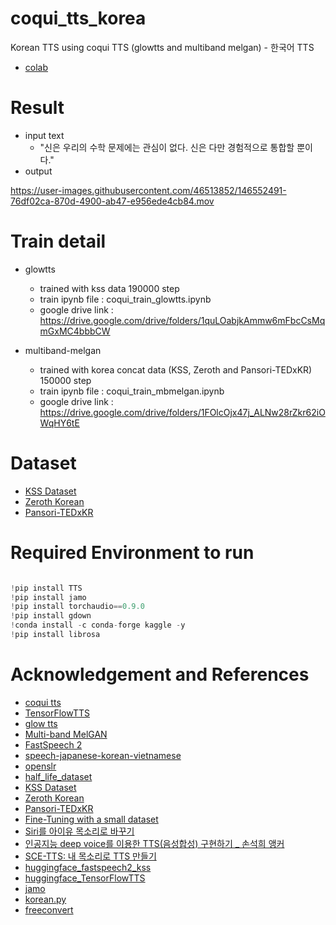 # coqui_tts_korea
Korean TTS using coqui TTS (glowtts and multiband melgan) - 한국어 TTS
- [colab](https://colab.research.google.com/drive/1hv37sT7Pq-qKZe9Ihbbp5XZ-A9tsURli?usp=sharing)

# Result
- input text 
  - "신은 우리의 수학 문제에는 관심이 없다. 신은 다만 경험적으로 통합할 뿐이다."
- output  

https://user-images.githubusercontent.com/46513852/146552491-76df02ca-870d-4900-ab47-e956ede4cb84.mov





# Train detail
- glowtts
  - trained with kss data 190000 step
  - train ipynb file : coqui_train_glowtts.ipynb
  - google drive link : https://drive.google.com/drive/folders/1quLOabjkAmmw6mFbcCsMqmGxMC4bbbCW
  
- multiband-melgan
  - trained with korea concat data (KSS, Zeroth and Pansori-TEDxKR) 150000 step
  - train ipynb file : coqui_train_mbmelgan.ipynb
  - google drive link : https://drive.google.com/drive/folders/1FOlcOjx47j_ALNw28rZkr62iOWqHY6tE 
    

# Dataset
- [KSS Dataset](https://www.kaggle.com/bryanpark/korean-single-speaker-speech-dataset)
- [Zeroth Korean](https://github.com/goodatlas/zeroth)
- [Pansori-TEDxKR](https://github.com/yc9701/pansori-tedxkr-corpus)


# Required Environment to run
```python

!pip install TTS
!pip install jamo
!pip install torchaudio==0.9.0
!pip install gdown
!conda install -c conda-forge kaggle -y
!pip install librosa

```

# Acknowledgement and References 
- [coqui tts](https://github.com/coqui-ai/TTS)
- [TensorFlowTTS](https://github.com/TensorSpeech/TensorFlowTTS)    
- [glow tts](https://arxiv.org/abs/2005.11129) 
- [Multi-band MelGAN](https://arxiv.org/abs/2005.05106)     
- [FastSpeech 2](https://arxiv.org/abs/2006.04558)
- [speech-japanese-korean-vietnamese](http://www.hieuthi.com/blog/2018/04/22/speech-japanese-korean-vietnamese.html)
- [openslr](http://openslr.org/index.html)     
- [half_life_dataset](https://bbs.ruliweb.com/news/board/1003/read/1962882)
- [KSS Dataset](https://www.kaggle.com/bryanpark/korean-single-speaker-speech-dataset)
- [Zeroth Korean](https://github.com/goodatlas/zeroth)
- [Pansori-TEDxKR](https://github.com/yc9701/pansori-tedxkr-corpus)
- [Fine-Tuning with a small dataset](https://github.com/TensorSpeech/TensorFlowTTS/issues/296)
- [Siri를 아이유 목소리로 바꾸기](https://blog.crux.cx/iu-siri-1/)     
- [인공지능 deep voice를 이용한 TTS(음성합성) 구현하기 _ 손석희 앵커](http://melonicedlatte.com/machinelearning/2018/07/02/215933.html)     
- [SCE-TTS: 내 목소리로 TTS 만들기](https://gist.github.com/yunho0130/a97db3296314cd7076d8436238fa113a)  
- [huggingface_fastspeech2_kss](https://huggingface.co/tensorspeech/tts-fastspeech2-kss-ko)
- [huggingface_TensorFlowTTS](https://huggingface.co/spaces/akhaliq/TensorFlowTTS)
- [jamo](https://github.com/JDongian/python-jamo)
- [korean.py](https://github.com/TensorSpeech/TensorFlowTTS/blob/master/tensorflow_tts/utils/korean.py)
- [freeconvert](https://www.freeconvert.com/wav-to-mov)












